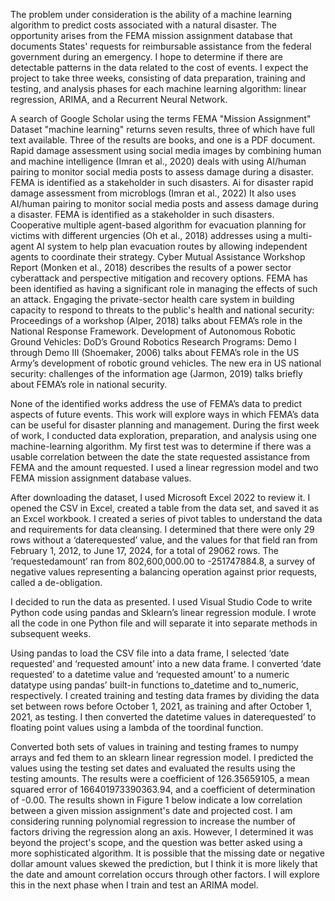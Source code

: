 The problem under consideration is the ability of a machine learning algorithm to predict costs associated with a natural disaster. The opportunity arises from the FEMA mission assignment database that documents States' requests for reimbursable assistance from the federal government during an emergency. I hope to determine if there are detectable patterns in the data related to the cost of events. I expect the project to take three weeks, consisting of data preparation, training and testing, and analysis phases for each machine learning algorithm: linear regression, ARIMA, and a Recurrent Neural Network.

A search of Google Scholar using the terms FEMA "Mission Assignment" Dataset "machine learning" returns seven results, three of which have full text available. Three of the results are books, and one is a PDF document. Rapid damage assessment using social media images by combining human and machine intelligence (Imran et al., 2020) deals with using AI/human pairing to monitor social media posts to assess damage during a disaster. FEMA is identified as a stakeholder in such disasters. Ai for disaster rapid damage assessment from microblogs (Imran et al., 2022) It also uses AI/human pairing to monitor social media posts and assess damage during a disaster. FEMA is identified as a stakeholder in such disasters. Cooperative multiple agent-based algorithm for evacuation planning for victims with different urgencies (Oh et al., 2018) addresses using a multi-agent AI system to help plan evacuation routes by allowing independent agents to coordinate their strategy. Cyber Mutual Assistance Workshop Report (Monken et al., 2018) describes the results of a power sector cyberattack and perspective mitigation and recovery options. FEMA has been identified as having a significant role in managing the effects of such an attack. Engaging the private-sector health care system in building capacity to respond to threats to the public's health and national security: Proceedings of a workshop (Alper, 2018) talks about FEMA’s role in the National Response Framework. Development of Autonomous Robotic Ground Vehicles: DoD’s Ground Robotics Research Programs: Demo I through Demo III (Shoemaker, 2006) talks about FEMA’s role in the US Army’s development of robotic ground vehicles. The new era in US national security: challenges of the information age (Jarmon, 2019) talks briefly about FEMA’s role in national security.

None of the identified works address the use of FEMA’s data to predict aspects of future events. This work will explore ways in which FEMA’s data can be useful for disaster planning and management. During the first week of work, I conducted data exploration, preparation, and analysis using one machine-learning algorithm. My first test was to determine if there was a usable correlation between the date the state requested assistance from FEMA and the amount requested. I used a linear regression model and two FEMA mission assignment database values. 

After downloading the dataset, I used Microsoft Excel 2022 to review it. I opened the CSV in Excel, created a table from the data set, and saved it as an Excel workbook. I created a series of pivot tables to understand the data and requirements for data cleansing. I determined that there were only 29 rows without a ‘daterequested’ value, and the values for that field ran from February 1, 2012, to June 17, 2024, for a total of 29062 rows. The ‘requestedamount’ ran from 802,600,000.00 to -251747884.8, a survey of negative values representing a balancing operation against prior requests, called a de-obligation.

I decided to run the data as presented. I used Visual Studio Code to write Python code using pandas and Sklearn’s linear regression module. I wrote all the code in one Python file and will separate it into separate methods in subsequent weeks. 

Using pandas to load the CSV file into a data frame, I selected ‘date requested’ and ‘requested amount’ into a new data frame. I converted ‘date requested’ to a datetime value and ‘requested amount’ to a numeric datatype using pandas’ built-in functions  to_datetime and to_numeric, respectively. I created training and testing data frames by dividing the data set between rows before October 1, 2021, as training and after October 1, 2021, as testing. I then converted the datetime values in daterequested’ to floating point values using a lambda of the toordinal function. 

Converted both sets of values in training and testing frames to numpy arrays and fed them to an sklearn linear regression model. I predicted the values using the testing set dates and evaluated the results using the testing amounts. The results were a coefficient of 126.35659105, a mean squared error of 166401973390363.94, and a coefficient of determination of -0.00. The results shown in Figure 1 below indicate a low correlation between a given mission assignment's date and projected cost. I am considering running polynomial regression to increase the number of factors driving the regression along an axis. However, I determined it was beyond the project's scope, and the question was better asked using a more sophisticated algorithm. It is possible that the missing date or negative dollar amount values skewed the prediction, but I think it is more likely that the date and amount correlation occurs through other factors. I will explore this in the next phase when I train and test an ARIMA model.

